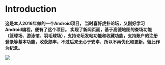 # Introduction
**这是本人2016年做的一个Android项目， 当时喜好虎扑论坛，又刚好学习Android编程，便有了这个项目。
实现了新闻页面，基于高德地图的查场功能（篮球场、游泳馆、羽毛球场），支持论坛发帖功能和收藏功能，支持账户的注册登录等基本功能，收获颇丰，不过后来无心于安卓，所以不再优化和更新，留此作为纪念。**




![](https://ooo.0o0.ooo/2017/07/02/59586370b3625.jpg)



